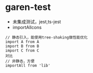 # garen-test

- 未集成测试，jest,ts-jest
- importAlIcons
```
// 静态引入，能使用tree-shaking做性能优化
import A from A
import B from B
import C from C
对比
// 非静态，方便
importAll from 'lib'


```